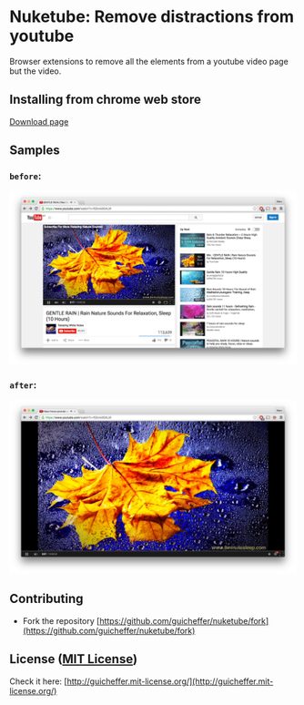 # Nuketube: Remove distractions from youtube

Browser extensions to remove all the elements from a youtube video page but the video.

## Installing from chrome web store

[Download page](https://chrome.google.com/webstore/detail/nuketube/mejmgjlofdgocnnbifjeihodekoleiio)

## Samples

### `before`:

![Before activating nuketube](https://github.com/guicheffer/nuketube/raw/master/images/before.png)

### `after`:

![After activating nuketube](https://github.com/guicheffer/nuketube/raw/master/images/after.png)


## Contributing

- Fork the repository [https://github.com/guicheffer/nuketube/fork](https://github.com/guicheffer/nuketube/fork)

## License ([MIT License](http://choosealicense.com/licenses/mit/))

Check it here: [http://guicheffer.mit-license.org/](http://guicheffer.mit-license.org/)
